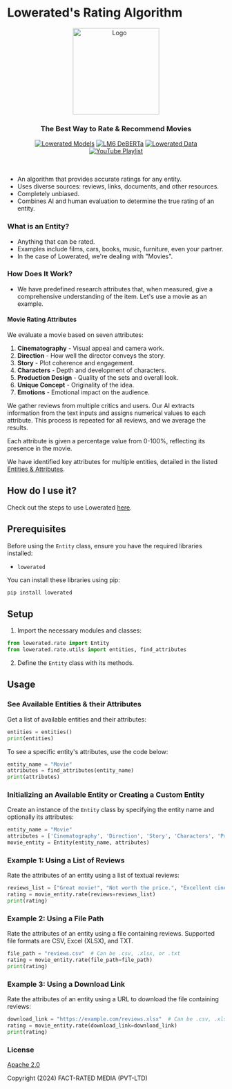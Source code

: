 # Lowerated's Rating Algorithm

<p align="center">
    <img src="./media/logos/main-logo-black-background.jpeg" alt="Logo" width="200">
</p>

<h3 align="center">
    <strong>The Best Way to Rate & Recommend Movies</strong>
</h3>
<div align="center">
<a  href="https://huggingface.co/Lowerated/lm6-movie-aspect-extraction-bert"
    ><img
      src="https://img.shields.io/badge/HuggingFace-Models-blue?logo=huggingface&style=flat-square"
      alt="Lowerated Models"
  /></a>
<a href="https://huggingface.co/Lowerated/lm6-deberta-v3-topic-sentiment"
    ><img
      src="https://img.shields.io/badge/DeBERTa-v3-blue?logo=huggingface&style=flat-square"
      alt="LM6 DeBERTa"
  /></a>
<a href="https://huggingface.co/datasets/Lowerated/lm6-movies-reviews-aspects"
    ><img
      src="https://img.shields.io/badge/HuggingFace-Datasets-blue?logo=huggingface&style=flat-square"
      alt="Lowerated Data"
  /></a>
<a
    href="https://www.youtube.com/playlist?list=PLK1glKdPynXxjvHrSJQiT46k1rdsFWwJf"
    ><img
      src="https://img.shields.io/youtube/views/PLK1glKdPynXxjvHrSJQiT46k1rdsFWwJf?label=YouTube%20Views&style=social"
      alt="YouTube Playlist"
  /></a>
</div>
<br />
<br />

- An algorithm that provides accurate ratings for any entity.
- Uses diverse sources: reviews, links, documents, and other resources.
- Completely unbiased.
- Combines AI and human evaluation to determine the true rating of an entity.

### What is an Entity?

- Anything that can be rated.
- Examples include films, cars, books, music, furniture, even your partner.
- In the case of Lowerated, we're dealing with "Movies".

### How Does It Work?

- We have predefined research attributes that, when measured, give a comprehensive understanding of the item. Let's use a movie as an example.

#### Movie Rating Attributes

We evaluate a movie based on seven attributes:

1. **Cinematography** - Visual appeal and camera work.
2. **Direction** - How well the director conveys the story.
3. **Story** - Plot coherence and engagement.
4. **Characters** - Depth and development of characters.
5. **Production Design** - Quality of the sets and overall look.
6. **Unique Concept** - Originality of the idea.
7. **Emotions** - Emotional impact on the audience.

We gather reviews from multiple critics and users. Our AI extracts information from the text inputs and assigns numerical values to each attribute. This process is repeated for all reviews, and we average the results.

Each attribute is given a percentage value from 0-100%, reflecting its presence in the movie.

We have identified key attributes for multiple entities, detailed in the listed [Entities & Attributes](./docs/rate/entities_attributes.md).

## How do I use it?

Check out the steps to use Lowerated [here](./docs/rate/how_to_use.md).

## Prerequisites

Before using the `Entity` class, ensure you have the required libraries installed:

- `lowerated`

You can install these libraries using pip:

```bash
pip install lowerated
```

## Setup

1. Import the necessary modules and classes:

```python
from lowerated.rate import Entity
from lowerated.rate.utils import entities, find_attributes
```

2. Define the `Entity` class with its methods.

## Usage

### See Available Entities & their Attributes

Get a list of available entities and their attributes:

```python
entities = entities()
print(entities)
```

To see a specific entity's attributes, use the code below:

```python
entity_name = "Movie"
attributes = find_attributes(entity_name)
print(attributes)
```

### Initializing an Available Entity or Creating a Custom Entity

Create an instance of the `Entity` class by specifying the entity name and optionally its attributes:

```python
entity_name = "Movie"
attributes = ['Cinematography', 'Direction', 'Story', 'Characters', 'Production Design', 'Unique Concept', 'Emotions']
movie_entity = Entity(entity_name, attributes)
```

### Example 1: Using a List of Reviews

Rate the attributes of an entity using a list of textual reviews:

```python
reviews_list = ["Great movie!", "Not worth the price.", "Excellent cinematography."]
rating = movie_entity.rate(reviews=reviews_list)
print(rating)
```

### Example 2: Using a File Path

Rate the attributes of an entity using a file containing reviews. Supported file formats are CSV, Excel (XLSX), and TXT.

```python
file_path = "reviews.csv"  # Can be .csv, .xlsx, or .txt
rating = movie_entity.rate(file_path=file_path)
print(rating)
```

### Example 3: Using a Download Link

Rate the attributes of an entity using a URL to download the file containing reviews:

```python
download_link = "https://example.com/reviews.xlsx"  # Can be .csv, .xlsx, or .txt
rating = movie_entity.rate(download_link=download_link)
print(rating)
```

### License

[Apache 2.0](./LICENSE)

Copyright (2024) FACT-RATED MEDIA (PVT-LTD)
